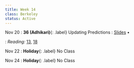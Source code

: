 ```yaml
---
title: Week 14
class: Berkeley
status: Active
---
```


Nov 20
: **36 (Adhikari)**{: .label} Updating Predictions
  : [Slides](https://docs.google.com/presentation/d/1tdyKjvcn_OSD_ESWWBpyw2tD7DpvFL66T8pVvkyS9Xs/edit?usp=sharing) &#8226; 
  <!-- [Demos]()-->
   <!-- &#8226; [Video](https://bcourses.berkeley.edu/courses/1528314/external_tools/78985) -->
: *Reading:* [13](https://inferentialthinking.com/chapters/13/Estimation.html), [18](https://inferentialthinking.com/chapters/18/Updating_Predictions.html)

Nov 22
: **Holiday**{: .label} No Class


Nov 24
: **Holiday**{: .label} No Class
